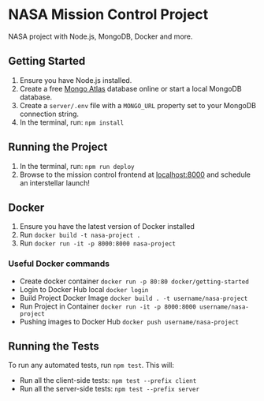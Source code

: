 # NASA Mission Control Project

NASA project with Node.js, MongoDB, Docker and more.

## Getting Started

1. Ensure you have Node.js installed.
2. Create a free [Mongo Atlas](https://www.mongodb.com/atlas/database) database online or start a local MongoDB database.
3. Create a `server/.env` file with a `MONGO_URL` property set to your MongoDB connection string.
4. In the terminal, run: `npm install`

## Running the Project

1. In the terminal, run: `npm run deploy`
2. Browse to the mission control frontend at [localhost:8000](http://localhost:8000) and schedule an interstellar launch!

## Docker

1. Ensure you have the latest version of Docker installed
2. Run `docker build -t nasa-project .`
3. Run `docker run -it -p 8000:8000 nasa-project`

### Useful Docker commands
- Create docker container `docker run -p 80:80 docker/getting-started`
- Login to Docker Hub local `docker login`
- Build Project Docker Image `docker build . -t username/nasa-project`
- Run Project in Container `docker run -it -p 8000:8000 username/nasa-project`
- Pushing images to Docker Hub `docker push username/nasa-project`

## Running the Tests

To run any automated tests, run `npm test`. This will: 
* Run all the client-side tests: `npm test --prefix client`
* Run all the server-side tests: `npm test --prefix server` 